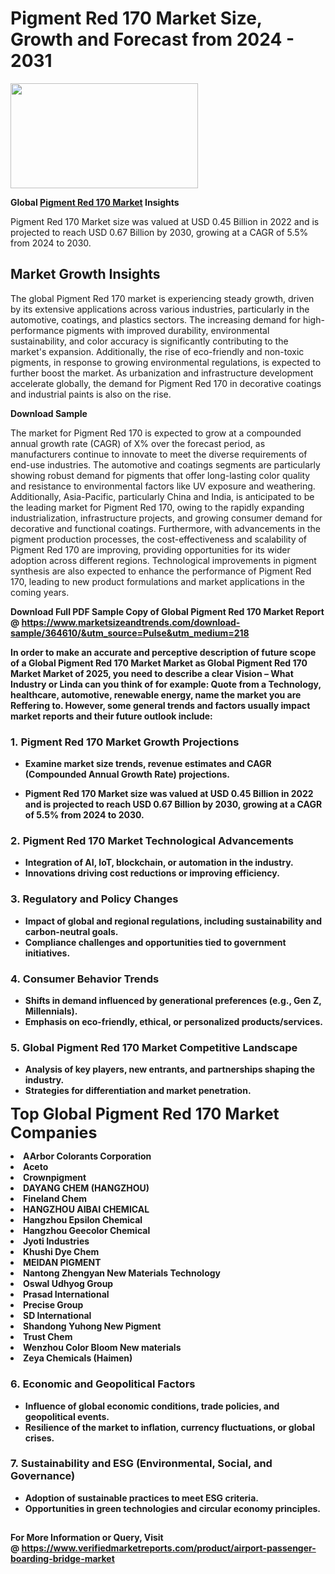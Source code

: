 <H1>Pigment Red 170 Market Size, Growth and Forecast from 2024 - 2031</H1><img class="aligncenter size-medium wp-image-584254" src="https://thirdeyenews.in/wp-content/uploads/2024/09/Global-Market-Research-300x168.jpeg" alt="" width="300" height="168" /><p><strong>Global&nbsp;<a href="https://www.marketsizeandtrends.com/download-sample/364610/&amp;utm_source=Pulse&amp;utm_medium=218">Pigment Red 170 Market</a> Insights</strong></p><p>Pigment Red 170 Market size was valued at USD 0.45 Billion in 2022 and is projected to reach USD 0.67 Billion by 2030, growing at a CAGR of 5.5% from 2024 to 2030.</p><p><h2>Market Growth Insights</h2> The global Pigment Red 170 market is experiencing steady growth, driven by its extensive applications across various industries, particularly in the automotive, coatings, and plastics sectors. The increasing demand for high-performance pigments with improved durability, environmental sustainability, and color accuracy is significantly contributing to the market's expansion. Additionally, the rise of eco-friendly and non-toxic pigments, in response to growing environmental regulations, is expected to further boost the market. As urbanization and infrastructure development accelerate globally, the demand for Pigment Red 170 in decorative coatings and industrial paints is also on the rise. <p><strong>Download Sample</strong></p> The market for Pigment Red 170 is expected to grow at a compounded annual growth rate (CAGR) of X% over the forecast period, as manufacturers continue to innovate to meet the diverse requirements of end-use industries. The automotive and coatings segments are particularly showing robust demand for pigments that offer long-lasting color quality and resistance to environmental factors like UV exposure and weathering. Additionally, Asia-Pacific, particularly China and India, is anticipated to be the leading market for Pigment Red 170, owing to the rapidly expanding industrialization, infrastructure projects, and growing consumer demand for decorative and functional coatings. Furthermore, with advancements in the pigment production processes, the cost-effectiveness and scalability of Pigment Red 170 are improving, providing opportunities for its wider adoption across different regions. Technological improvements in pigment synthesis are also expected to enhance the performance of Pigment Red 170, leading to new product formulations and market applications in the coming years. <p><strong></p><p><span class=""><strong>Download Full PDF Sample Copy of Global Pigment Red 170 Market Report</strong> @ <a href="https://www.marketsizeandtrends.com/download-sample/364610/&amp;utm_source=Pulse&amp;utm_medium=218" target="_blank">https://www.marketsizeandtrends.com/download-sample/364610/&amp;utm_source=Pulse&amp;utm_medium=218</a></span></p><p>In order to make an accurate and perceptive description of future scope of a Global&nbsp;Pigment Red 170 Market Market as Global&nbsp;Pigment Red 170 Market Market of 2025, you need to describe a clear Vision &ndash; What Industry or Linda can you think of for example: Quote from a Technology, healthcare, automotive, renewable energy, name the market you are Reffering to. However, some general trends and factors usually impact market reports and their future outlook include:</p><h3>1.&nbsp;<strong>Pigment Red 170 Market Growth Projections</strong></h3><ul><li>Examine market size trends, revenue estimates and CAGR (Compounded Annual Growth Rate) projections.</li><li><p>Pigment Red 170 Market size was valued at USD 0.45 Billion in 2022 and is projected to reach USD 0.67 Billion by 2030, growing at a CAGR of 5.5% from 2024 to 2030.</p></li></ul><h3>2.&nbsp;<strong>Pigment Red 170 Market Technological Advancements</strong></h3><ul><li>Integration of AI, IoT, blockchain, or automation in the industry.</li><li>Innovations driving cost reductions or improving efficiency.</li></ul><h3>3.&nbsp;<strong>Regulatory and Policy Changes</strong></h3><ul><li>Impact of global and regional regulations, including sustainability and carbon-neutral goals.</li><li>Compliance challenges and opportunities tied to government initiatives.</li></ul><h3>4.&nbsp;<strong>Consumer Behavior Trends</strong></h3><ul><li>Shifts in demand influenced by generational preferences (e.g., Gen Z, Millennials).</li><li>Emphasis on eco-friendly, ethical, or personalized products/services.</li></ul><h3>5.&nbsp;<strong>Global Pigment Red 170 Market Competitive Landscape</strong></h3><ul><li>Analysis of key players, new entrants, and partnerships shaping the industry.</li><li>Strategies for differentiation and market penetration.</li></ul><p data-pm-slice="1 1 []"><span style="color: inherit; font-family: inherit; font-size: 25px;">Top Global Pigment Red 170 Market Companies</span></p><div class="" data-test-id=""><p><li>AArbor Colorants Corporation</li><li> Aceto</li><li> Crownpigment</li><li> DAYANG CHEM (HANGZHOU)</li><li> Fineland Chem</li><li> HANGZHOU AIBAI CHEMICAL</li><li> Hangzhou Epsilon Chemical</li><li> Hangzhou Geecolor Chemical</li><li> Jyoti Industries</li><li> Khushi Dye Chem</li><li> MEIDAN PIGMENT</li><li> Nantong Zhengyan New Materials Technology</li><li> Oswal Udhyog Group</li><li> Prasad International</li><li> Precise Group</li><li> SD International</li><li> Shandong Yuhong New Pigment</li><li> Trust Chem</li><li> Wenzhou Color Bloom New materials</li><li> Zeya Chemicals (Haimen)</li></p></div><h3>6.&nbsp;<strong>Economic and Geopolitical Factors</strong></h3><ul><li>Influence of global economic conditions, trade policies, and geopolitical events.</li><li>Resilience of the market to inflation, currency fluctuations, or global crises.</li></ul><h3>7.&nbsp;<strong>Sustainability and ESG (Environmental, Social, and Governance)</strong></h3><ul><li>Adoption of sustainable practices to meet ESG criteria.</li><li>Opportunities in green technologies and circular economy principles.</li></ul><h2><strong style="font-size: 14px;">For More Information or Query, Visit @&nbsp;</strong><a style="background-color: #ffffff; font-size: 14px;" href="https://www.marketsizeandtrends.com/report/pigment-red-170-market/" target="_blank">https://www.verifiedmarketreports.com/product/airport-passenger-boarding-bridge-market</a></h2>
